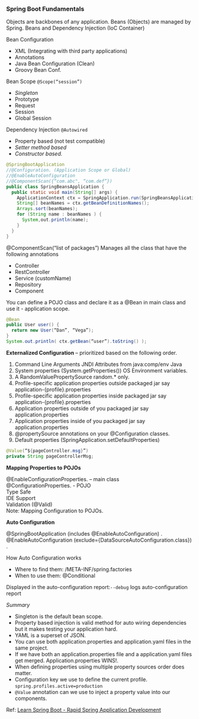 ### Spring Boot Fundamentals 


Objects are backbones of any application.
Beans (Objects) are managed by Spring.
Beans and Dependency Injection (IoC Container)

Bean Configuration
- XML (Integrating with third party applications)
- Annotations
- Java Bean Configuration (Clean)
- Groovy Bean Conf.

Bean Scope ```@Scope(“session”)```
- *Singleton*
- Prototype
- Request
- Session
- Global Session

Dependency Injection ```@Autowired```
- Property based (not test compatible)
- *Setter method based*
- *Constructor based.*

```java
@SpringBootApplication
//@Configuration. (Application Scope or Global)
//@EnableAutoConfiguration
//@ComponentScan({“com.abc", “com.def”})
public class SpringBeansApplication {
  public static void main(String[] args) {
    ApplicationContext ctx = SpringApplication.run(SpringBeansApplication.class, args);
    String[] beanNames = ctx.getBeanDefinitionNames();
    Arrays.sort(beanNames);
    for (String name : beanNames ) {
      System,out.println(name);
    }
  }
}
```
@ComponentScan(“list of packages”)
Manages all the class that have the following annotations

- Controller
- RestController
- Service (customName)
- Repository
- Component

You can define a POJO class and declare it as a @Bean in main class and use it - application scope.
```java
@Bean
public User user() {
  return new User(“Dan”, “Vega”);
}
System.out.println( ctx.getBean(“user”).toString() );
```
**Externalized Configuration** – prioritized based on the following order.
 1. Command Line Arguments JNDI Attributes from java:comp/env Java
 2. System properties (System.getProperties()) OS Environment variables.
 3. A RandomValuePropertySource random.* only.
 4. Profile-specific application properties outside packaged jar say application-{profile}.properties
 5. Profile-specific application properties inside packaged jar say application-{profile}.properties
 6. Application properties outside of you packaged jar say application.properties
 7. Application properties inside of you packaged jar say application.properties
 8. @propertySource annotations on your @Configuration classes.
 9. Default properties (SpringApplication.setDefaultProperties)
    
```java
@Value(“${pageController.msg}”)
private String pageControllerMsg;
```
**Mapping Properties to POJOs**

@EnableConfigurationProperties. – main class\
@ConfigurationProperties.  - POJO\
Type Safe\
IDE Support\
Validation (@Valid)\
Note: Mapping Configuration to POJOs.

**Auto Configuration**

@SpringBootApplication (includes @EnableAutoConfiguration) .         
@EnableAutoConfiguration (exclude={DataSourceAutoConfiguration.class}) .  

How Auto Configuration works
- Where to find them: /META-INF/spring.factories
- When to use them: @Conditional

Displayed in the auto-configuration report:```--debug``` logs auto-configuration report

*Summary*
- Singleton is the default bean scope.
- Property based injection is valid method for auto wiring dependencies but it makes testing your application hard.
- YAML is a superset of JSON.
- You can use both application.properties and application.yaml files in the same project.
- If we have both an application.properties file and a application.yaml files get merged. Application.properties
WINS!.
- When defining properties using multiple property sources order does matter.
- Configuration key we use to define the current profile. ```spring.profiles.active=production```
- ```@Value``` annotation can we use to inject a property value into our components.

Ref: 
[Learn Spring Boot - Rapid Spring Application Development](https://www.udemy.com/spring-boot-intro/)
